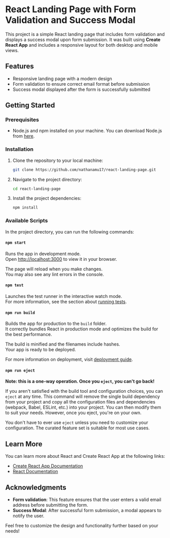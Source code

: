 
# React Landing Page with Form Validation and Success Modal

This project is a simple React landing page that includes form validation and displays a success modal upon form submission. It was built using **Create React App** and includes a responsive layout for both desktop and mobile views.

## Features
- Responsive landing page with a modern design
- Form validation to ensure correct email format before submission
- Success modal displayed after the form is successfully submitted

## Getting Started

### Prerequisites
- Node.js and npm installed on your machine. You can download Node.js from [here](https://nodejs.org/).

### Installation

1. Clone the repository to your local machine:

   ```bash
   git clone https://github.com/nathanamu17/react-landing-page.git
   ```

2. Navigate to the project directory:

   ```bash
   cd react-landing-page
   ```

3. Install the project dependencies:

   ```bash
   npm install
   ```

### Available Scripts

In the project directory, you can run the following commands:

#### `npm start`
Runs the app in development mode.\
Open [http://localhost:3000](http://localhost:3000) to view it in your browser.

The page will reload when you make changes.\
You may also see any lint errors in the console.

#### `npm test`
Launches the test runner in the interactive watch mode.\
For more information, see the section about [running tests](https://facebook.github.io/create-react-app/docs/running-tests).

#### `npm run build`
Builds the app for production to the `build` folder.\
It correctly bundles React in production mode and optimizes the build for the best performance.

The build is minified and the filenames include hashes.\
Your app is ready to be deployed.

For more information on deployment, visit [deployment guide](https://facebook.github.io/create-react-app/docs/deployment).

#### `npm run eject`
**Note: this is a one-way operation. Once you `eject`, you can't go back!**

If you aren't satisfied with the build tool and configuration choices, you can `eject` at any time. This command will remove the single build dependency from your project and copy all the configuration files and dependencies (webpack, Babel, ESLint, etc.) into your project. You can then modify them to suit your needs. However, once you eject, you're on your own.

You don't have to ever use `eject` unless you need to customize your configuration. The curated feature set is suitable for most use cases.

## Learn More

You can learn more about React and Create React App at the following links:

- [Create React App Documentation](https://facebook.github.io/create-react-app/docs/getting-started)
- [React Documentation](https://reactjs.org/)

## Acknowledgments
- **Form validation**: This feature ensures that the user enters a valid email address before submitting the form.
- **Success Modal**: After successful form submission, a modal appears to notify the user.

Feel free to customize the design and functionality further based on your needs!
